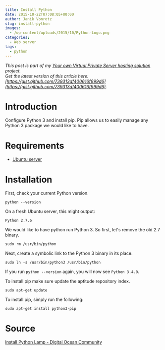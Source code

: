 ```yaml
---
title: Install Python
date: 2015-10-22T07:08:05+00:00
author: Janik Vonrotz
slug: install-python
images:
  - /wp-content/uploads/2015/10/Python-Logo.png
categories:
  - Web server
tags:
  - python
---
```

*This post is part of my [Your own Virtual Private Server hosting solution](https://janikvonrotz.ch/your-own-virtual-private-server-hosting-solution/) project.*  
*Get the latest version of this article here: [https://gist.github.com/739313df400616f999d6](https://gist.github.com/739313df400616f999d6).*

# Introduction

Configure Python 3 and install pip. Pip allows us to easily manage any Python 3 package we would like to have.
<!--more-->
# Requirements

* [Ubuntu server](https://janikvonrotz.ch/2014/03/13/deploy-ubuntu-server/)

# Installation

First, check your current Python version.

    python --version

On a fresh Ubuntu server, this might output:

    Python 2.7.6

We would like to have python run Python 3. So first, let's remove the old 2.7 binary.

    sudo rm /usr/bin/python

Next, create a symbolic link to the Python 3 binary in its place.

    sudo ln -s /usr/bin/python3 /usr/bin/python

If you run `python --version` again, you will now see `Python 3.4.0`.

To install pip make sure update the aptitude repository index.

    sudo apt-get update

To install pip, simply run the following:

    sudo apt-get install python3-pip

# Source

[Install Python Lamp - Digital Ocean Community](https://www.digitalocean.com/community/tutorials/how-to-set-up-an-apache-mysql-and-python-lamp-server-without-frameworks-on-ubuntu-14-04)
